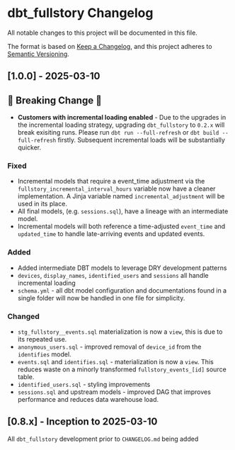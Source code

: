 # dbt_fullstory Changelog

All notable changes to this project will be documented in this file.

The format is based on [Keep a Changelog](https://keepachangelog.com/en/1.0.0/),
and this project adheres to [Semantic Versioning](https://semver.org/spec/v2.0.0.html).

## [1.0.0] - 2025-03-10
## 🚨 Breaking Change 🚨
- **Customers with incremental loading enabled** - Due to the upgrades in the incremental loading strategy, upgrading `dbt_fullstory` to `0.2.x` will break exisiting runs. Please run `dbt run --full-refresh` or `dbt build --full-refresh` firstly. Subsequent incremental loads will be substantially quicker.
### Fixed
- Incremental models that require a event_time adjustment via the `fullstory_incremental_interval_hours` variable now have a cleaner implementation. A Jinja variable named `incremental_adjustment` will be used in its place.
- All final models, (e.g. `sessions.sql`), have a lineage with an intermediate model.
- Incremental models will both reference a time-adjusted `event_time` and `updated_time` to handle late-arriving events and updated events.
### Added
- Added intermediate DBT models to leverage DRY development patterns
- `devices`, `display_names`, `identified_users` and `sessions` all handle incremental loading
- `schema.yml` - all dbt model configuration and documentations found in a single folder will now be handled in one file for simplicity.
### Changed
- `stg_fullstory__events.sql` materialization is now a `view`, this is due to its repeated use.
- `anonymous_users.sql` - improved removal of `device_id` from the `identifies` model.
- `events.sql` and `identifies.sql` - materialization is now a `view`. This reduces waste on a minorly transformed `fullstory_events_[id]` source table.
- `identified_users.sql` - styling improvements
- `sessions.sql` and upstream models - improved DAG that improves performance and reduces data warehouse load.
## [0.8.x] - Inception to 2025-03-10
All `dbt_fullstory` development prior to `CHANGELOG.md` being added
